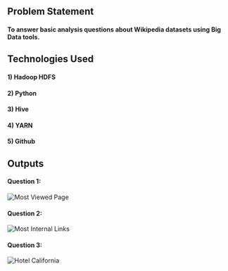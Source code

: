 ## Problem Statement
#### To answer basic analysis questions about Wikipedia datasets using Big Data tools.

## Technologies Used
#### 1) Hadoop HDFS
#### 2) Python
#### 3) Hive
#### 4) YARN
#### 5) Github

## Outputs
#### Question 1:
![Most Viewed Page](https://user-images.githubusercontent.com/86596766/127478057-1c2840ff-6d16-4730-b14b-4e6658455272.png)
#### Question 2:
![Most Internal Links](https://user-images.githubusercontent.com/86596766/127478128-b0c6ba42-6e34-4c56-b986-537bd57ba5e7.png)
#### Question 3:
![Hotel California](https://user-images.githubusercontent.com/86596766/127478209-9d620ee1-0117-473f-b5ee-b27f34cc3487.png)


